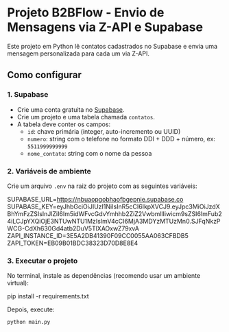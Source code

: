 # Projeto B2BFlow - Envio de Mensagens via Z-API e Supabase

Este projeto em Python lê contatos cadastrados no Supabase e envia uma mensagem personalizada para cada um via Z-API.

## Como configurar

### 1. Supabase
- Crie uma conta gratuita no [Supabase](https://supabase.com/).
- Crie um projeto e uma tabela chamada `contatos`.
- A tabela deve conter os campos:
  - `id`: chave primária (integer, auto-incremento ou UUID)
  - `numero`: string com o telefone no formato DDI + DDD + número, ex: `5511999999999`
  - `nome_contato`: string com o nome da pessoa

### 2. Variáveis de ambiente

Crie um arquivo `.env` na raiz do projeto com as seguintes variáveis:

SUPABASE_URL=https://nbuaopgobhaofbgepnie.supabase.co
SUPABASE_KEY=eyJhbGciOiJIUzI1NiIsInR5cCI6IkpXVCJ9.eyJpc3MiOiJzdXBhYmFzZSIsInJlZiI6Im5idWFvcGdvYmhhb2ZiZ2VwbmllIiwicm9sZSI6ImFub24iLCJpYXQiOjE3NTUwNTU1MzIsImV4cCI6MjA3MDYzMTUzMn0.SJFqNkzPWCG-CdXh630Gd4atb2DuV5TlXAOxwZ79xvA
ZAPI_INSTANCE_ID=3E5A2DB41390F09CC0055AA063CFBDB5
ZAPI_TOKEN=EB09B01BDC38323D70D8E8E4


### 3. Executar o projeto

No terminal, instale as dependências (recomendo usar um ambiente virtual):

pip install -r requirements.txt

Depois, execute:
```bash
python main.py
